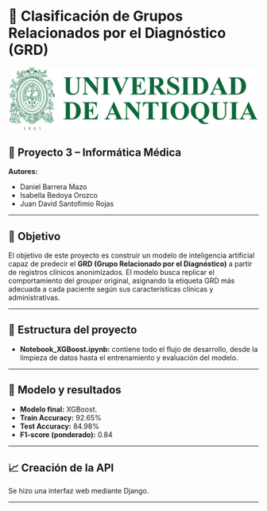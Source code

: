 # 🎯 Clasificación de Grupos Relacionados por el Diagnóstico (GRD)

<p align="center">
  <img src="logoU.png" alt="Logo UdeA" width="500"/>
</p>

## 📘 Proyecto 3 – Informática Médica

**Autores:**

- Daniel Barrera Mazo
- Isabella Bedoya Orozco
- Juan David Santofimio Rojas

---

## 🧠 Objetivo

El objetivo de este proyecto es construir un modelo de inteligencia artificial capaz de predecir el **GRD (Grupo Relacionado por el Diagnóstico)** a partir de registros clínicos anonimizados. El modelo busca replicar el comportamiento del _grouper_ original, asignando la etiqueta GRD más adecuada a cada paciente según sus características clínicas y administrativas.

---

## 📂 Estructura del proyecto

- **Notebook_XGBoost.ipynb:** contiene todo el flujo de desarrollo, desde la limpieza de datos hasta el entrenamiento y evaluación del modelo.

---

## 🤖 Modelo y resultados

- **Modelo final:** XGBoost.
- **Train Accuracy:** 92.65%
- **Test Accuracy:** 84.98%
- **F1-score (ponderado):** 0.84

---

## 📈 Creación de la API

Se hizo una interfaz web mediante Django.

---
